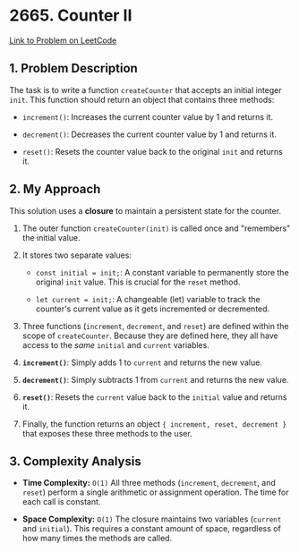 # 2665. Counter II

[Link to Problem on LeetCode](https://leetcode.com/problems/counter-ii/)

## 1. Problem Description

The task is to write a function `createCounter` that accepts an initial integer `init`. This function should return an object that contains three methods:

* `increment()`: Increases the current counter value by 1 and returns it.

* `decrement()`: Decreases the current counter value by 1 and returns it.

* `reset()`: Resets the counter value back to the original `init` and returns it.

## 2. My Approach

This solution uses a **closure** to maintain a persistent state for the counter.

1. The outer function `createCounter(init)` is called once and "remembers" the initial value.

2. It stores two separate values:

   * `const initial = init;`: A constant variable to permanently store the original `init` value. This is crucial for the `reset` method.

   * `let current = init;`: A changeable (let) variable to track the counter's current value as it gets incremented or decremented.

3. Three functions (`increment`, `decrement`, and `reset`) are defined within the scope of `createCounter`. Because they are defined here, they all have access to the *same* `initial` and `current` variables.

4. **`increment()`**: Simply adds 1 to `current` and returns the new value.

5. **`decrement()`**: Simply subtracts 1 from `current` and returns the new value.

6. **`reset()`**: Resets the `current` value back to the `initial` value and returns it.

7. Finally, the function returns an object `{ increment, reset, decrement }` that exposes these three methods to the user.

## 3. Complexity Analysis

* **Time Complexity:** `O(1)`
  All three methods (`increment`, `decrement`, and `reset`) perform a single arithmetic or assignment operation. The time for each call is constant.

* **Space Complexity:** `O(1)`
  The closure maintains two variables (`current` and `initial`). This requires a constant amount of space, regardless of how many times the methods are called.